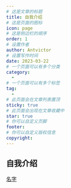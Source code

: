 ```yaml
---
# 这是文章的标题
title: 自我介绍
# 这是页面的图标
icon: page
# 这是侧边栏的顺序
order: 1
# 设置作者
author: Antvictor
# 设置写作时间
date: 2023-03-22
# 一个页面可以有多个分类
category:
  - 
# 一个页面可以有多个标签
tag:
  - 
# 此页面会在文章列表置顶
sticky: true
# 此页面会出现在文章收藏中
star: true
# 你可以自定义页脚
footer: 
# 你可以自定义版权信息
copyright: 
---
```


## 自我介绍
[名字](../intro.md)
